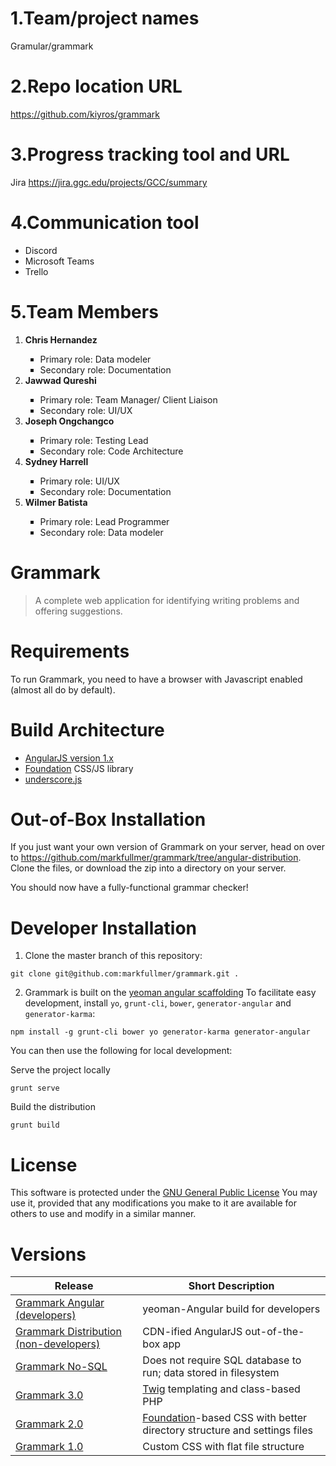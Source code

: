 # 1.Team/project names
  Gramular/grammark

# 2.Repo location URL
  https://github.com/kiyros/grammark

# 3.Progress tracking tool and URL
  Jira
  https://jira.ggc.edu/projects/GCC/summary
  
# 4.Communication tool
- Discord
- Microsoft Teams
- Trello

# 5.Team Members
<ol>
  <li> <b>Chris Hernandez</b> </li>
    <ul type="square">
    <li> Primary role: Data modeler </li>
    <li> Secondary role: Documentation</li>
    </ul>
  <li> <b>Jawwad Qureshi </b> </li>
    <ul type="square">
    <li> Primary role: Team Manager/ Client Liaison </li>
    <li>Secondary role: UI/UX</li>
    </ul>
 <li>  <b>Joseph Ongchangco</b></li>
  <ul type="square">
    <li>Primary role: Testing Lead </li>
    <li>Secondary role: Code Architecture </li>
  </ul>
  <li> <b>Sydney Harrell</b></li>
  <ul type="square">
    <li>Primary role: UI/UX </li>
    <li>Secondary role: Documentation </li>
    </ul>
  <li> <b>Wilmer Batista</b></li>
  <ul type="square">
    <li>Primary role: Lead Programmer </li>
    <li>Secondary role: Data modeler </li>
    </ul>
</ol>

Grammark
========
> A complete web application for identifying writing problems and offering suggestions.


Requirements
============
To run Grammark, you need to have a browser with Javascript enabled (almost all do by default).

Build Architecture
============
- [AngularJS version 1.x](https://angularjs.org/)
- [Foundation](http://foundation.zurb.com/) CSS/JS library
- [underscore.js](http://underscorejs.org/)

Out-of-Box Installation
=======================
If you just want your own version of Grammark on your server, head on over to https://github.com/markfullmer/grammark/tree/angular-distribution.
Clone the files, or download the zip into a directory on your server.

You should now have a fully-functional grammar checker!

Developer Installation
======================
1. Clone the master branch of this repository:
```
git clone git@github.com:markfullmer/grammark.git .
```
2. Grammark is built on the [yeoman angular scaffolding](https://github.com/yeoman/generator-angular)
To facilitate easy development, install `yo`, `grunt-cli`, `bower`, `generator-angular` and `generator-karma`:
```
npm install -g grunt-cli bower yo generator-karma generator-angular
```
You can then use the following for local development:

Serve the project locally
```
grunt serve
```
Build the distribution
```
grunt build
```

License
=======
This software is protected under the [GNU General Public License](http://www.gnu.org/licenses/gpl.html)
You may use it, provided that any modifications you make to it are available for
others to use and modify in a similar manner.

Versions
========
Release       | Short Description
------------- | -------------
[Grammark Angular (developers)](https://github.com/markfullmer/grammark)  | yeoman-Angular build for developers
[Grammark Distribution (non-developers)](https://github.com/markfullmer/grammark/tree/angular-distribution)  | CDN-ified AngularJS out-of-the-box app
[Grammark No-SQL](https://github.com/markfullmer/grammark/tree/No-SQL)  | Does not require SQL database to run; data stored in filesystem
[Grammark 3.0](https://github.com/markfullmer/grammark/tree/Version-3)  | [Twig](http://twig.sensiolabs.org/) templating and class-based PHP
[Grammark 2.0](https://github.com/markfullmer/grammark/tree/Version-2)  | [Foundation](http://foundation.zurb.com/)-based CSS with better directory structure and settings files
[Grammark 1.0](https://github.com/markfullmer/grammark/tree/Version-1)  | Custom CSS with flat file structure
